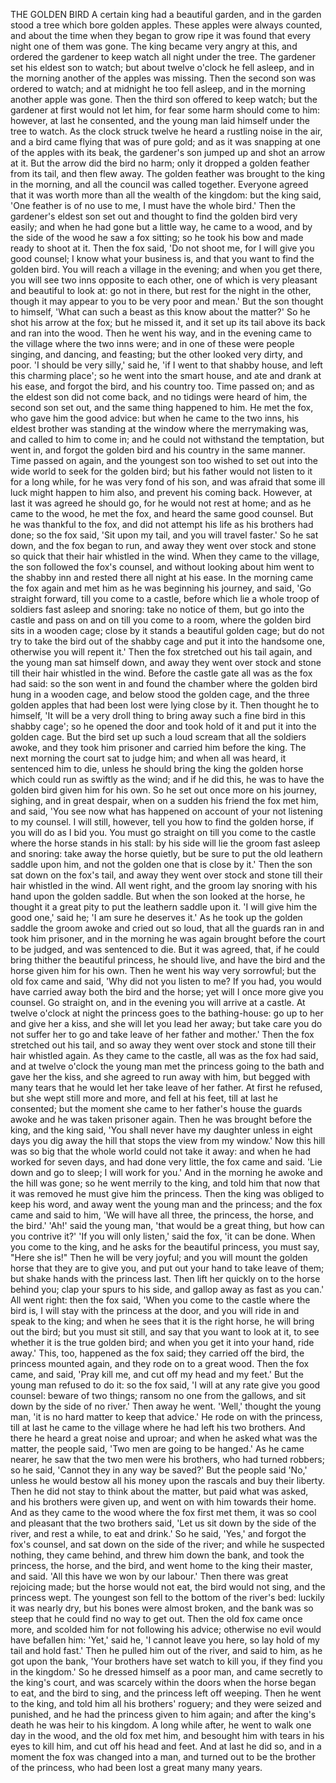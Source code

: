 THE GOLDEN BIRD
A
certain
king
had
a
beautiful
garden,
and
in
the
garden
stood
a
tree
which
bore
golden
apples.
These
apples
were
always
counted,
and
about
the
time
when
they
began
to
grow
ripe
it
was
found
that
every
night
one
of
them
was
gone.
The
king
became
very
angry
at
this,
and
ordered
the
gardener
to
keep
watch
all
night
under
the
tree.
The
gardener
set
his
eldest
son
to
watch;
but
about
twelve
o'clock
he
fell
asleep,
and
in
the
morning
another
of
the
apples
was
missing.
Then
the
second
son
was
ordered
to
watch;
and
at
midnight
he
too
fell
asleep,
and
in
the
morning
another
apple
was
gone.
Then
the
third
son
offered
to
keep
watch;
but
the
gardener
at
first
would
not
let
him,
for
fear
some
harm
should
come
to
him:
however,
at
last
he
consented,
and
the
young
man
laid
himself
under
the
tree
to
watch.
As
the
clock
struck
twelve
he
heard
a
rustling
noise
in
the
air,
and
a
bird
came
flying
that
was
of
pure
gold;
and
as
it
was
snapping
at
one
of
the
apples
with
its
beak,
the
gardener's
son
jumped
up
and
shot
an
arrow
at
it.
But
the
arrow
did
the
bird
no
harm;
only
it
dropped
a
golden
feather
from
its
tail,
and
then
flew
away.
The
golden
feather
was
brought
to
the
king
in
the
morning,
and
all
the
council
was
called
together.
Everyone
agreed
that
it
was
worth
more
than
all
the
wealth
of
the
kingdom:
but
the
king
said,
'One
feather
is
of
no
use
to
me,
I
must
have
the
whole
bird.'
Then
the
gardener's
eldest
son
set
out
and
thought
to
find
the
golden
bird
very
easily;
and
when
he
had
gone
but
a
little
way,
he
came
to
a
wood,
and
by
the
side
of
the
wood
he
saw
a
fox
sitting;
so
he
took
his
bow
and
made
ready
to
shoot
at
it.
Then
the
fox
said,
'Do
not
shoot
me,
for
I
will
give
you
good
counsel;
I
know
what
your
business
is,
and
that
you
want
to
find
the
golden
bird.
You
will
reach
a
village
in
the
evening;
and
when
you
get
there,
you
will
see
two
inns
opposite
to
each
other,
one
of
which
is
very
pleasant
and
beautiful
to
look
at:
go
not
in
there,
but
rest
for
the
night
in
the
other,
though
it
may
appear
to
you
to
be
very
poor
and
mean.'
But
the
son
thought
to
himself,
'What
can
such
a
beast
as
this
know
about
the
matter?'
So
he
shot
his
arrow
at
the
fox;
but
he
missed
it,
and
it
set
up
its
tail
above
its
back
and
ran
into
the
wood.
Then
he
went
his
way,
and
in
the
evening
came
to
the
village
where
the
two
inns
were;
and
in
one
of
these
were
people
singing,
and
dancing,
and
feasting;
but
the
other
looked
very
dirty,
and
poor.
'I
should
be
very
silly,'
said
he,
'if
I
went
to
that
shabby
house,
and
left
this
charming
place';
so
he
went
into
the
smart
house,
and
ate
and
drank
at
his
ease,
and
forgot
the
bird,
and
his
country
too.
Time
passed
on;
and
as
the
eldest
son
did
not
come
back,
and
no
tidings
were
heard
of
him,
the
second
son
set
out,
and
the
same
thing
happened
to
him.
He
met
the
fox,
who
gave
him
the
good
advice:
but
when
he
came
to
the
two
inns,
his
eldest
brother
was
standing
at
the
window
where
the
merrymaking
was,
and
called
to
him
to
come
in;
and
he
could
not
withstand
the
temptation,
but
went
in,
and
forgot
the
golden
bird
and
his
country
in
the
same
manner.
Time
passed
on
again,
and
the
youngest
son
too
wished
to
set
out
into
the
wide
world
to
seek
for
the
golden
bird;
but
his
father
would
not
listen
to
it
for
a
long
while,
for
he
was
very
fond
of
his
son,
and
was
afraid
that
some
ill
luck
might
happen
to
him
also,
and
prevent
his
coming
back.
However,
at
last
it
was
agreed
he
should
go,
for
he
would
not
rest
at
home;
and
as
he
came
to
the
wood,
he
met
the
fox,
and
heard
the
same
good
counsel.
But
he
was
thankful
to
the
fox,
and
did
not
attempt
his
life
as
his
brothers
had
done;
so
the
fox
said,
'Sit
upon
my
tail,
and
you
will
travel
faster.'
So
he
sat
down,
and
the
fox
began
to
run,
and
away
they
went
over
stock
and
stone
so
quick
that
their
hair
whistled
in
the
wind.
When
they
came
to
the
village,
the
son
followed
the
fox's
counsel,
and
without
looking
about
him
went
to
the
shabby
inn
and
rested
there
all
night
at
his
ease.
In
the
morning
came
the
fox
again
and
met
him
as
he
was
beginning
his
journey,
and
said,
'Go
straight
forward,
till
you
come
to
a
castle,
before
which
lie
a
whole
troop
of
soldiers
fast
asleep
and
snoring:
take
no
notice
of
them,
but
go
into
the
castle
and
pass
on
and
on
till
you
come
to
a
room,
where
the
golden
bird
sits
in
a
wooden
cage;
close
by
it
stands
a
beautiful
golden
cage;
but
do
not
try
to
take
the
bird
out
of
the
shabby
cage
and
put
it
into
the
handsome
one,
otherwise
you
will
repent
it.'
Then
the
fox
stretched
out
his
tail
again,
and
the
young
man
sat
himself
down,
and
away
they
went
over
stock
and
stone
till
their
hair
whistled
in
the
wind.
Before
the
castle
gate
all
was
as
the
fox
had
said:
so
the
son
went
in
and
found
the
chamber
where
the
golden
bird
hung
in
a
wooden
cage,
and
below
stood
the
golden
cage,
and
the
three
golden
apples
that
had
been
lost
were
lying
close
by
it.
Then
thought
he
to
himself,
'It
will
be
a
very
droll
thing
to
bring
away
such
a
fine
bird
in
this
shabby
cage';
so
he
opened
the
door
and
took
hold
of
it
and
put
it
into
the
golden
cage.
But
the
bird
set
up
such
a
loud
scream
that
all
the
soldiers
awoke,
and
they
took
him
prisoner
and
carried
him
before
the
king.
The
next
morning
the
court
sat
to
judge
him;
and
when
all
was
heard,
it
sentenced
him
to
die,
unless
he
should
bring
the
king
the
golden
horse
which
could
run
as
swiftly
as
the
wind;
and
if
he
did
this,
he
was
to
have
the
golden
bird
given
him
for
his
own.
So
he
set
out
once
more
on
his
journey,
sighing,
and
in
great
despair,
when
on
a
sudden
his
friend
the
fox
met
him,
and
said,
'You
see
now
what
has
happened
on
account
of
your
not
listening
to
my
counsel.
I
will
still,
however,
tell
you
how
to
find
the
golden
horse,
if
you
will
do
as
I
bid
you.
You
must
go
straight
on
till
you
come
to
the
castle
where
the
horse
stands
in
his
stall:
by
his
side
will
lie
the
groom
fast
asleep
and
snoring:
take
away
the
horse
quietly,
but
be
sure
to
put
the
old
leathern
saddle
upon
him,
and
not
the
golden
one
that
is
close
by
it.'
Then
the
son
sat
down
on
the
fox's
tail,
and
away
they
went
over
stock
and
stone
till
their
hair
whistled
in
the
wind.
All
went
right,
and
the
groom
lay
snoring
with
his
hand
upon
the
golden
saddle.
But
when
the
son
looked
at
the
horse,
he
thought
it
a
great
pity
to
put
the
leathern
saddle
upon
it.
'I
will
give
him
the
good
one,'
said
he;
'I
am
sure
he
deserves
it.'
As
he
took
up
the
golden
saddle
the
groom
awoke
and
cried
out
so
loud,
that
all
the
guards
ran
in
and
took
him
prisoner,
and
in
the
morning
he
was
again
brought
before
the
court
to
be
judged,
and
was
sentenced
to
die.
But
it
was
agreed,
that,
if
he
could
bring
thither
the
beautiful
princess,
he
should
live,
and
have
the
bird
and
the
horse
given
him
for
his
own.
Then
he
went
his
way
very
sorrowful;
but
the
old
fox
came
and
said,
'Why
did
not
you
listen
to
me?
If
you
had,
you
would
have
carried
away
both
the
bird
and
the
horse;
yet
will
I
once
more
give
you
counsel.
Go
straight
on,
and
in
the
evening
you
will
arrive
at
a
castle.
At
twelve
o'clock
at
night
the
princess
goes
to
the
bathing-house:
go
up
to
her
and
give
her
a
kiss,
and
she
will
let
you
lead
her
away;
but
take
care
you
do
not
suffer
her
to
go
and
take
leave
of
her
father
and
mother.'
Then
the
fox
stretched
out
his
tail,
and
so
away
they
went
over
stock
and
stone
till
their
hair
whistled
again.
As
they
came
to
the
castle,
all
was
as
the
fox
had
said,
and
at
twelve
o'clock
the
young
man
met
the
princess
going
to
the
bath
and
gave
her
the
kiss,
and
she
agreed
to
run
away
with
him,
but
begged
with
many
tears
that
he
would
let
her
take
leave
of
her
father.
At
first
he
refused,
but
she
wept
still
more
and
more,
and
fell
at
his
feet,
till
at
last
he
consented;
but
the
moment
she
came
to
her
father's
house
the
guards
awoke
and
he
was
taken
prisoner
again.
Then
he
was
brought
before
the
king,
and
the
king
said,
'You
shall
never
have
my
daughter
unless
in
eight
days
you
dig
away
the
hill
that
stops
the
view
from
my
window.'
Now
this
hill
was
so
big
that
the
whole
world
could
not
take
it
away:
and
when
he
had
worked
for
seven
days,
and
had
done
very
little,
the
fox
came
and
said.
'Lie
down
and
go
to
sleep;
I
will
work
for
you.'
And
in
the
morning
he
awoke
and
the
hill
was
gone;
so
he
went
merrily
to
the
king,
and
told
him
that
now
that
it
was
removed
he
must
give
him
the
princess.
Then
the
king
was
obliged
to
keep
his
word,
and
away
went
the
young
man
and
the
princess;
and
the
fox
came
and
said
to
him,
'We
will
have
all
three,
the
princess,
the
horse,
and
the
bird.'
'Ah!'
said
the
young
man,
'that
would
be
a
great
thing,
but
how
can
you
contrive
it?'
'If
you
will
only
listen,'
said
the
fox,
'it
can
be
done.
When
you
come
to
the
king,
and
he
asks
for
the
beautiful
princess,
you
must
say,
"Here
she
is!"
Then
he
will
be
very
joyful;
and
you
will
mount
the
golden
horse
that
they
are
to
give
you,
and
put
out
your
hand
to
take
leave
of
them;
but
shake
hands
with
the
princess
last.
Then
lift
her
quickly
on
to
the
horse
behind
you;
clap
your
spurs
to
his
side,
and
gallop
away
as
fast
as
you
can.'
All
went
right:
then
the
fox
said,
'When
you
come
to
the
castle
where
the
bird
is,
I
will
stay
with
the
princess
at
the
door,
and
you
will
ride
in
and
speak
to
the
king;
and
when
he
sees
that
it
is
the
right
horse,
he
will
bring
out
the
bird;
but
you
must
sit
still,
and
say
that
you
want
to
look
at
it,
to
see
whether
it
is
the
true
golden
bird;
and
when
you
get
it
into
your
hand,
ride
away.'
This,
too,
happened
as
the
fox
said;
they
carried
off
the
bird,
the
princess
mounted
again,
and
they
rode
on
to
a
great
wood.
Then
the
fox
came,
and
said,
'Pray
kill
me,
and
cut
off
my
head
and
my
feet.'
But
the
young
man
refused
to
do
it:
so
the
fox
said,
'I
will
at
any
rate
give
you
good
counsel:
beware
of
two
things;
ransom
no
one
from
the
gallows,
and
sit
down
by
the
side
of
no
river.'
Then
away
he
went.
'Well,'
thought
the
young
man,
'it
is
no
hard
matter
to
keep
that
advice.'
He
rode
on
with
the
princess,
till
at
last
he
came
to
the
village
where
he
had
left
his
two
brothers.
And
there
he
heard
a
great
noise
and
uproar;
and
when
he
asked
what
was
the
matter,
the
people
said,
'Two
men
are
going
to
be
hanged.'
As
he
came
nearer,
he
saw
that
the
two
men
were
his
brothers,
who
had
turned
robbers;
so
he
said,
'Cannot
they
in
any
way
be
saved?'
But
the
people
said
'No,'
unless
he
would
bestow
all
his
money
upon
the
rascals
and
buy
their
liberty.
Then
he
did
not
stay
to
think
about
the
matter,
but
paid
what
was
asked,
and
his
brothers
were
given
up,
and
went
on
with
him
towards
their
home.
And
as
they
came
to
the
wood
where
the
fox
first
met
them,
it
was
so
cool
and
pleasant
that
the
two
brothers
said,
'Let
us
sit
down
by
the
side
of
the
river,
and
rest
a
while,
to
eat
and
drink.'
So
he
said,
'Yes,'
and
forgot
the
fox's
counsel,
and
sat
down
on
the
side
of
the
river;
and
while
he
suspected
nothing,
they
came
behind,
and
threw
him
down
the
bank,
and
took
the
princess,
the
horse,
and
the
bird,
and
went
home
to
the
king
their
master,
and
said.
'All
this
have
we
won
by
our
labour.'
Then
there
was
great
rejoicing
made;
but
the
horse
would
not
eat,
the
bird
would
not
sing,
and
the
princess
wept.
The
youngest
son
fell
to
the
bottom
of
the
river's
bed:
luckily
it
was
nearly
dry,
but
his
bones
were
almost
broken,
and
the
bank
was
so
steep
that
he
could
find
no
way
to
get
out.
Then
the
old
fox
came
once
more,
and
scolded
him
for
not
following
his
advice;
otherwise
no
evil
would
have
befallen
him:
'Yet,'
said
he,
'I
cannot
leave
you
here,
so
lay
hold
of
my
tail
and
hold
fast.'
Then
he
pulled
him
out
of
the
river,
and
said
to
him,
as
he
got
upon
the
bank,
'Your
brothers
have
set
watch
to
kill
you,
if
they
find
you
in
the
kingdom.'
So
he
dressed
himself
as
a
poor
man,
and
came
secretly
to
the
king's
court,
and
was
scarcely
within
the
doors
when
the
horse
began
to
eat,
and
the
bird
to
sing,
and
the
princess
left
off
weeping.
Then
he
went
to
the
king,
and
told
him
all
his
brothers'
roguery;
and
they
were
seized
and
punished,
and
he
had
the
princess
given
to
him
again;
and
after
the
king's
death
he
was
heir
to
his
kingdom.
A
long
while
after,
he
went
to
walk
one
day
in
the
wood,
and
the
old
fox
met
him,
and
besought
him
with
tears
in
his
eyes
to
kill
him,
and
cut
off
his
head
and
feet.
And
at
last
he
did
so,
and
in
a
moment
the
fox
was
changed
into
a
man,
and
turned
out
to
be
the
brother
of
the
princess,
who
had
been
lost
a
great
many
many
years.
